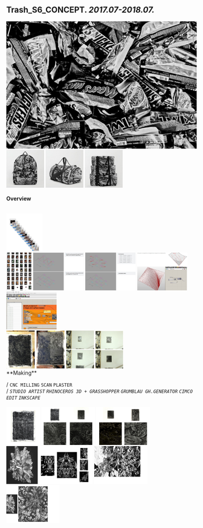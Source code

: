 
## Trash_S6_CONCEPT. _2017.07-2018.07._  
![Trash_S6_CONCEPT](/projects/Trash_S6_CONCEPT/100.jpg)<a href="https://ewwgene.github.io/projects/Trash_S6_CONCEPT/101.jpg"><img src="/projects/Trash_S6_CONCEPT/101.jpg" height="100"></a> <a href="https://ewwgene.github.io/projects/Trash_S6_CONCEPT/102.jpg"><img src="/projects/Trash_S6_CONCEPT/102.jpg" height="100"></a> <a href="https://ewwgene.github.io/projects/Trash_S6_CONCEPT/103.jpg"><img src="/projects/Trash_S6_CONCEPT/103.jpg" height="100"></a> 
<br>  
**Overview**  
 
<br>
<a href="https://ewwgene.github.io/projects/Trash_S6_CONCEPT/Making/309.jpg"><img src="/projects/Trash_S6_CONCEPT/Making/309.jpg" height="100"></a> <br><a href="https://ewwgene.github.io/projects/Trash_S6_CONCEPT/Making/407.jpg"><img src="/projects/Trash_S6_CONCEPT/Making/407.jpg" height="100"></a> <a href="https://ewwgene.github.io/projects/Trash_S6_CONCEPT/Making/411.jpg"><img src="/projects/Trash_S6_CONCEPT/Making/411.jpg" height="100"></a> <a href="https://ewwgene.github.io/projects/Trash_S6_CONCEPT/Making/413.jpg"><img src="/projects/Trash_S6_CONCEPT/Making/413.jpg" height="100"></a> <a href="https://ewwgene.github.io/projects/Trash_S6_CONCEPT/Making/415.jpg"><img src="/projects/Trash_S6_CONCEPT/Making/415.jpg" height="100"></a> <a href="https://ewwgene.github.io/projects/Trash_S6_CONCEPT/Making/417.jpg"><img src="/projects/Trash_S6_CONCEPT/Making/417.jpg" height="100"></a> <br><a href="https://ewwgene.github.io/projects/Trash_S6_CONCEPT/Making/613.jpg"><img src="/projects/Trash_S6_CONCEPT/Making/613.jpg" height="100"></a> <a href="https://ewwgene.github.io/projects/Trash_S6_CONCEPT/Making/614.jpg"><img src="/projects/Trash_S6_CONCEPT/Making/614.jpg" height="100"></a> <a href="https://ewwgene.github.io/projects/Trash_S6_CONCEPT/Making/615.jpg"><img src="/projects/Trash_S6_CONCEPT/Making/615.jpg" height="100"></a> <a href="https://ewwgene.github.io/projects/Trash_S6_CONCEPT/Making/617.jpg"><img src="/projects/Trash_S6_CONCEPT/Making/617.jpg" height="100"></a> <br>  
**Making**  
  
/
`CNC MILLING` `SCAN` `PLASTER`   
/
_`STUDIO ARTIST`_ _`RHINOCEROS 3D + GRASSHOPPER`_ _`GRUMBLAU GH.GENERATOR`_ _`CIMCO EDIT`_ _`INKSCAPE`_   
<br>
<a href="https://ewwgene.github.io/projects/Trash_S6_CONCEPT/301.jpg"><img src="/projects/Trash_S6_CONCEPT/301.jpg" height="100"></a> <a href="https://ewwgene.github.io/projects/Trash_S6_CONCEPT/303.jpg"><img src="/projects/Trash_S6_CONCEPT/303.jpg" height="100"></a> <a href="https://ewwgene.github.io/projects/Trash_S6_CONCEPT/305.jpg"><img src="/projects/Trash_S6_CONCEPT/305.jpg" height="100"></a> 
<br>
<a href="https://ewwgene.github.io/projects/Trash_S6_CONCEPT/401.jpg"><img src="/projects/Trash_S6_CONCEPT/401.jpg" height="100"></a> <a href="https://ewwgene.github.io/projects/Trash_S6_CONCEPT/403.jpg"><img src="/projects/Trash_S6_CONCEPT/403.jpg" height="100"></a> <a href="https://ewwgene.github.io/projects/Trash_S6_CONCEPT/405.jpg"><img src="/projects/Trash_S6_CONCEPT/405.jpg" height="100"></a> <a href="https://ewwgene.github.io/projects/Trash_S6_CONCEPT/407.jpg"><img src="/projects/Trash_S6_CONCEPT/407.jpg" height="100"></a> 
